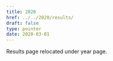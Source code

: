```yaml
---
title: 2020
href: ../../2020/results/
draft: false
type: pointer
date: 2020-03-01
---
```


Results page relocated under year page.
